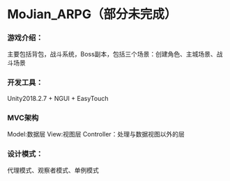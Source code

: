 # MoJian_ARPG（部分未完成）

### 游戏介绍：
主要包括背包，战斗系统，Boss副本，包括三个场景：创建角色、主城场景、战斗场景

### 开发工具：
Unity2018.2.7 + NGUI + EasyTouch

### MVC架构
Model:数据层
View:视图层
Controller：处理与数据视图以外的层

### 设计模式：
代理模式、观察者模式、单例模式

